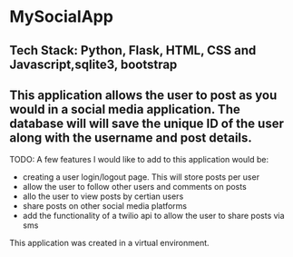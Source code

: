# MySocialApp
## Tech Stack: Python, Flask, HTML, CSS and Javascript,sqlite3, bootstrap

## This application allows the user to post as you would in a social media application. The database will will save the unique ID of the user along with the username and post details.

TODO: A few features I would like to add to this application would be: 
- creating a user login/logout page. This will store posts per user
- allow the user to follow other users and comments on posts 
- allo the user to view posts by certian users
- share posts on other social media platforms
- add the functionality of a twilio api to allow the user to share posts via sms

This application was created in a virtual environment.
